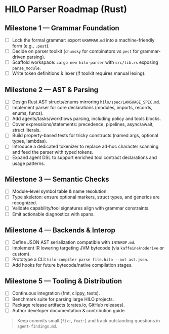 # HILO Parser Roadmap (Rust)

## Milestone 1 — Grammar Foundation
- [ ] Lock the formal grammar: export `GRAMMAR.md` into a machine-friendly form (e.g., `.pest`).
- [ ] Decide on parser toolkit (`chumsky` for combinators vs `pest` for grammar-driven parsing).
- [ ] Scaffold workspace: `cargo new hilo-parser` with `src/lib.rs` exposing `parse_module`.
- [ ] Write token definitions & lexer (if toolkit requires manual lexing).

## Milestone 2 — AST & Parsing
- [ ] Design Rust AST structs/enums mirroring `hilo/spec/LANGUAGE_SPEC.md`.
- [ ] Implement parser for core declarations (modules, imports, records, enums, funcs).
- [ ] Add agents/tasks/workflows parsing, including policy and tools blocks.
- [ ] Cover expressions/statements: precedence, pipelines, async/await, struct literals.
- [ ] Build property-based tests for tricky constructs (named args, optional types, lambdas).
- [ ] Introduce a dedicated tokenizer to replace ad-hoc character scanning and feed the parser with typed tokens.
- [ ] Expand agent DSL to support enriched tool contract declarations and usage patterns.

## Milestone 3 — Semantic Checks
- [ ] Module-level symbol table & name resolution.
- [ ] Type skeleton: ensure optional markers, struct types, and generics are recognized.
- [ ] Validate capability/tool signatures align with grammar constraints.
- [ ] Emit actionable diagnostics with spans.

## Milestone 4 — Backends & Interop
- [ ] Define JSON AST serialization compatible with `INTEROP.md`.
- [ ] Implement IR lowering targeting JVM bytecode (via `kaffeine`/`noderive` or custom).
- [ ] Prototype a CLI: `hilo-compiler parse file.hilo --out ast.json`.
- [ ] Add hooks for future bytecode/native compilation stages.

## Milestone 5 — Tooling & Distribution
- [ ] Continuous integration (fmt, clippy, tests).
- [ ] Benchmark suite for parsing large HILO projects.
- [ ] Package release artifacts (crates.io, GitHub releases).
- [ ] Author developer documentation & contribution guide.

> Keep commits small (`fix:`, `feat:`) and track outstanding questions in `agent-findings.md`.
